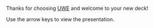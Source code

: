 Thanks for choosing [UWE][] and welcome to your new deck!

Use the arrow keys to view the presentation.

[UWE]: https://uwe.app/ "Universal Web Editor"
